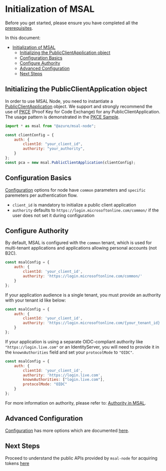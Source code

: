 # Initialization of MSAL

Before you get started, please ensure you have completed all the [prerequisites](../README.md#prerequisites).

In this document:
- [Initialization of MSAL](#initialization-of-msal)
  - [Initializing the PublicClientApplication object](#initializing-the-publicclientapplication-object)
  - [Configuration Basics](#configuration-basics)
  - [Configure Authority](#configure-authority)
  - [Advanced Configuration](#advanced-configuration)
  - [Next Steps](#next-steps)

## Initializing the PublicClientApplication object

In order to use MSAL Node, you need to instantiate a [PublicClientApplication](https://azuread.github.io/microsoft-authentication-library-for-js/ref/classes/_azure_msal_node.publicclientapplication.html) object. We support and strongly recommend the use of [PKCE](https://tools.ietf.org/html/rfc7636#section-6.2) (Proof Key for Code Exchange) for any PublicClientApplication. The usage pattern is demonstrated in the [PKCE Sample](https://github.com/AzureAD/microsoft-authentication-library-for-js/tree/dev/samples/msal-node-samples/auth-code-pkce).

```javascript
import * as msal from "@azure/msal-node";

const clientConfig = {
    auth: {
        clientId: "your_client_id",
        authority: "your_authority",
    }
};
const pca = new msal.PublicClientApplication(clientConfig);
```

## Configuration Basics

[Configuration](https://azuread.github.io/microsoft-authentication-library-for-js/ref/modules/_azure_msal_node.html#configuration) options for node have `common` parameters and `specific` paremeters per authentication flow.

- `client_id` is mandatory to initialize a public client application
- `authority` defaults to `https://login.microsoftonline.com/common/` if the user does not set it during configuration

## Configure Authority

By default, MSAL is configured with the `common` tenant, which is used for multi-tenant applications and applications allowing personal accounts (not B2C).
```javascript
const msalConfig = {
    auth: {
        clientId: 'your_client_id',
        authority: 'https://login.microsoftonline.com/common/'
    }
};
```

If your application audience is a single tenant, you must provide an authority with your tenant id like below:
```javascript
const msalConfig = {
    auth: {
        clientId: 'your_client_id',
        authority: 'https://login.microsoftonline.com/{your_tenant_id}'
    }
};
```

If your application is using a separate OIDC-compliant authority like `"https://login.live.com"` or an IdentityServer, you will need to provide it in the `knownAuthorities` field and set your `protocolMode` to `"OIDC"`.
```javascript
const msalConfig = {
    auth: {
        clientId: 'your_client_id',
        authority: 'https://login.live.com',
        knownAuthorities: ["login.live.com"],
        protocolMode: "OIDC"
    }
};
```

For more information on authority, please refer to: [Authority in MSAL](../../msal-common/docs/authority.md).

## Advanced Configuration
[Configuration](https://azuread.github.io/microsoft-authentication-library-for-js/ref/modules/_azure_msal_node.html#configuration) has more options which are documented [here](./configuration.md).

## Next Steps
Proceed to understand the public APIs provided by `msal-node` for acquiring tokens [here](request.md)
